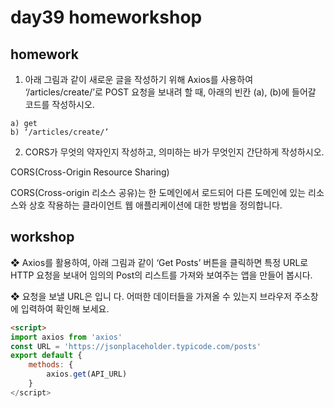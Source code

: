 # day39 homeworkshop

## homework

1. 아래 그림과 같이 새로운 글을 작성하기 위해 Axios를 사용하여 ‘/articles/create/’로 POST 요청을 보내려 할 때, 아래의 빈칸 (a), (b)에 들어갈 코드를 작성하시오.

```
a) get
b) ‘/articles/create/’
```

2. CORS가 무엇의 약자인지 작성하고, 의미하는 바가 무엇인지 간단하게 작성하시오. 

CORS(Cross-Origin Resource Sharing)

 CORS(Cross-origin 리소스 공유)는 한 도메인에서 로드되어 다른 도메인에 있는 리소스와 상호 작용하는 클라이언트 웹 애플리케이션에 대한 방법을 정의합니다.

## workshop

 ❖ Axios를 활용하여, 아래 그림과 같이 ‘Get Posts’ 버튼을 클릭하면 특정 URL로 HTTP 요청을 보내어 임의의 Post의 리스트를 가져와 보여주는 앱을 만들어 봅시다.

 ❖ 요청을 보낼 URL은 입니 다. 어떠한 데이터들을 가져올 수 있는지 브라우저 주소창에 입력하여 확인해 보세요. 

```html
<script>
import axios from 'axios'
const URL = 'https://jsonplaceholder.typicode.com/posts'
export default {
    methods: {
		axios.get(API_URL)        
    }
</script>
```

